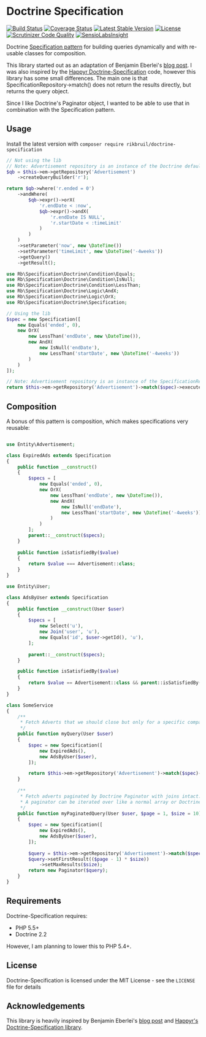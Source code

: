 # Doctrine Specification 
[![Build Status](https://travis-ci.org/rikbruil/Doctrine-Specification.svg)](https://travis-ci.org/rikbruil/Doctrine-Specification)
[![Coverage Status](https://coveralls.io/repos/rikbruil/Doctrine-Specification/badge.svg?branch=master)](https://coveralls.io/r/rikbruil/Doctrine-Specification?branch=master)
[![Latest Stable Version](https://poser.pugx.org/rikbruil/doctrine-specification/v/stable.svg)](https://packagist.org/packages/rikbruil/doctrine-specification)
[![License](https://poser.pugx.org/rikbruil/doctrine-specification/license.svg)](https://packagist.org/packages/rikbruil/doctrine-specification)
[![Scrutinizer Code Quality](https://scrutinizer-ci.com/g/rikbruil/Doctrine-Specification/badges/quality-score.png?b=master)](https://scrutinizer-ci.com/g/rikbruil/Doctrine-Specification/?branch=master)
[![SensioLabsInsight](https://insight.sensiolabs.com/projects/bb221821-1ba6-4613-b39f-f43718aaa92d/mini.png)](https://insight.sensiolabs.com/projects/bb221821-1ba6-4613-b39f-f43718aaa92d)

Doctrine [Specification pattern][specification_pattern] for building queries dynamically and with re-usable classes for composition.

This library started out as an adaptation of Benjamin Eberlei's [blog post][blog_post]. I was also inspired by the [Happyr Doctrine-Specification][happyr_spec] code, however this library has some small differences.
The main one is that SpecificationRepository->match() does not return the results directly, but returns the query object.

Since I like Doctrine's Paginator object, I wanted to be able to use that in combination with the Specification pattern.

## Usage

Install the latest version with `composer require rikbruil/doctrine-specification`

```php
// Not using the lib
// Note: Advertisement repository is an instance of the Doctrine default repository class
$qb = $this->em->getRepository('Advertisement')
    ->createQueryBuilder('r');

return $qb->where('r.ended = 0')
    ->andWhere(
        $qb->expr()->orX(
            'r.endDate < :now',
            $qb->expr()->andX(
                'r.endDate IS NULL',
                'r.startDate < :timeLimit'
            )
        )
    )
    ->setParameter('now', new \DateTime())
    ->setParameter('timeLimit', new \DateTime('-4weeks'))
    ->getQuery()
    ->getResult();
```

```php
use Rb\Specification\Doctrine\Condition\Equals;
use Rb\Specification\Doctrine\Condition\IsNull;
use Rb\Specification\Doctrine\Condition\LessThan;
use Rb\Specification\Doctrine\Logic\AndX;
use Rb\Specification\Doctrine\Logic\OrX;
use Rb\Specification\Doctrine\Specification;

// Using the lib
$spec = new Specification([
    new Equals('ended', 0),
    new OrX(
        new LessThan('endDate', new \DateTime()),
        new AndX(
            new IsNull('endDate'),
            new LessThan('startDate', new \DateTime('-4weeks'))
        )
    )
]);

// Note: Advertisement repository is an instance of the SpecificationRepository class
return $this->em->getRepository('Advertisement')->match($spec)->execute();
```

## Composition
A bonus of this pattern is composition, which makes specifications very reusable:

```php

use Entity\Advertisement;

class ExpiredAds extends Specification
{
    public function __construct()
    {
        $specs = [
            new Equals('ended', 0),
            new OrX(
                new LessThan('endDate', new \DateTime()),
                new AndX(
                    new IsNull('endDate'),
                    new LessThan('startDate', new \DateTime('-4weeks'))
                )
            )
        ];
        parent::__construct($specs);
    }
    
    public function isSatisfiedBy($value)
    {
        return $value === Advertisement::class;
    }
}

use Entity\User;

class AdsByUser extends Specification
{
    public function __construct(User $user)
    {
        $specs = [
            new Select('u'),
            new Join('user', 'u'),
            new Equals('id', $user->getId(), 'u'),
        ];
        
        parent::__construct($specs);
    }

    public function isSatisfiedBy($value)
    {
        return $value == Advertisement::class && parent::isSatisfiedBy($value);
    }
}

class SomeService
{
    /**
     * Fetch Adverts that we should close but only for a specific company
     */
    public function myQuery(User $user)
    {
        $spec = new Specification([
            new ExpiredAds(),
            new AdsByUser($user),
        ]);

        return $this->em->getRepository('Advertisement')->match($spec)->execute();
    }
    
    /**
     * Fetch adverts paginated by Doctrine Paginator with joins intact.
     * A paginator can be iterated over like a normal array or Doctrine Collection
     */
    public function myPaginatedQuery(User $user, $page = 1, $size = 10)
    {
        $spec = new Specification([
            new ExpiredAds(),
            new AdsByUser($user),
        ]);
        
        $query = $this->em->getRepository('Advertisement')->match($spec);
        $query->setFirstResult(($page - 1) * $size))
            ->setMaxResults($size);
        return new Paginator($query);
    }
}
```

## Requirements

Doctrine-Specification requires:

- PHP 5.5+
- Doctrine 2.2

However, I am planning to lower this to PHP 5.4+.

## License

Doctrine-Specification is licensed under the MIT License - see the `LICENSE` file for details

## Acknowledgements

This library is heavily inspired by Benjamin Eberlei's [blog post][blog_post]
and [Happyr's Doctrine-Specification library][happyr_spec].

[specification_pattern]: http://en.wikipedia.org/wiki/Specification_pattern
[happyr_spec]: https://github.com/Happyr/Doctrine-Specification
[blog_post]: http://www.whitewashing.de/2013/03/04/doctrine_repositories.html
